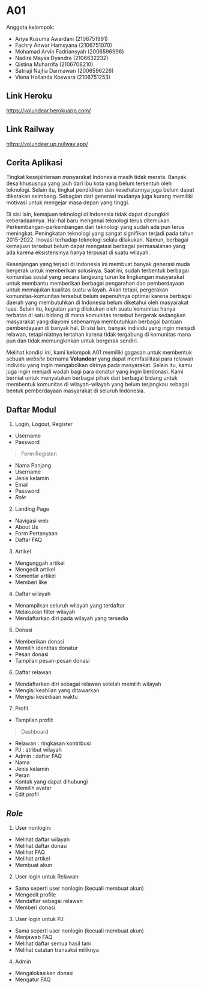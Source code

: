 # A01 
Anggota kelompok:
- Ariya Kusuma Awardani (2106751991)
- Fachry Anwar Hamsyana (2106751070)
- Mohamad Arvin Fadriansyah (2006596996)
- Nadira Maysa Dyandra (2106632232)
- Qistina Muharrifa (2106708210)
- Satriaji Najha Darmawan (2006596226)
- Viena Hollanda Koswara (2106751253)

## Link Heroku
https://volundear.herokuapp.com/

## Link Railway
https://volundear.up.railway.app/

## Cerita Aplikasi
Tingkat kesejahteraan masyarakat Indonesia masih tidak merata. Banyak desa khususnya yang jauh dari ibu kota yang belum tersentuh oleh teknologi. Selain itu, tingkat pendidikan dan kesehatannya juga belum dapat dikatakan seimbang. Sebagian dari generasi mudanya juga kurang memiliki motivasi untuk mengejar masa depan yang tinggi.

Di sisi lain, kemajuan teknologi di Indonesia tidak dapat dipungkiri keberadaannya. Hal-hal baru mengenai teknologi terus ditemukan. Perkembangan-perkembangan dari teknologi yang sudah ada pun terus meningkat. Peningkatan teknologi yang sangat signifikan terjadi pada tahun 2015-2022. Inovasi terhadap teknologi selalu dilakukan. Namun, berbagai kemajuan tersebut belum dapat mengatasi berbagai permasalahan yang ada karena eksistensinya hanya terpusat di suatu wilayah. 

Kesenjangan yang terjadi di Indonesia ini membuat banyak generasi muda bergerak untuk memberikan solusinya. Saat ini, sudah terbentuk berbagai komunitas sosial yang secara langsung turun ke lingkungan masyarakat untuk membantu memberikan berbagai pengarahan dan pemberdayaan untuk memajukan kualitas suatu wilayah. Akan tetapi, pergerakan komunitas-komunitas tersebut belum sepenuhnya optimal karena berbagai daerah yang membutuhkan di Indonesia belum diketahui oleh masyarakat luas. Selain itu, kegiatan yang dilakukan oleh suatu komunitas hanya terbatas di satu bidang di mana komunitas tersebut bergerak sedangkan masyarakat yang diayomi sebenarnya membutuhkan berbagai bantuan pemberdayaan di banyak hal. Di sisi lain, banyak individu yang ingin menjadi relawan, tetapi niatnya tertahan karena tidak tergabung di komunitas mana pun dan tidak memungkinkan untuk bergerak sendiri.

Melihat kondisi ini, kami kelompok A01 memiliki gagasan untuk membentuk sebuah _website_ bernama **Volundear** yang dapat memfasilitasi para relawan individu yang ingin mengabdikan dirinya pada masyarakat. Selain itu, kamu juga ingin menjadi wadah bagi para donatur yang ingin berdonasi. Kami berniat untuk menyatukan berbagai pihak dari berbagai bidang untuk membentuk komunitas di wilayah-wilayah yang belum terjangkau sebagai bentuk pemberdayaan masyarakat di seluruh Indonesia.

## Daftar Modul
1. Login, Logout, Register
- Username
- Password
> Form Register:
- Nama Panjang 
- Username
- Jenis kelamin
- Email
- Password
- _Role_

2. Landing Page
- Navigasi web
- About Us
- Form Pertanyaan
- Daftar FAQ

3. Artikel
- Mengunggah artikel
- Mengedit artikel
- Komentar artikel
- Memberi like

4. Daftar wilayah
- Menampilkan seluruh wilayah yang terdaftar
- Melakukan filter wilayah
- Mendaftarkan diri pada wilayah yang tersedia

5. Donasi
- Memberikan donasi
- Memilih identitas donatur
- Pesan donasi
- Tampilan pesan-pesan donasi

6. Daftar relawan
- Mendaftarkan diri sebagai relawan setelah memilih wilayah
- Mengisi keahlian yang ditawarkan
- Mengisi kesediaan waktu

7. Profil
- Tampilan profil:
> Dashboard
- Relawan : ringkasan kontribusi
- PJ : atribut wilayah
- Admin : daftar FAQ
- Nama
- Jenis kelamin
- Peran
- Kontak yang dapat dihubungi
- Memilih avatar
- Edit profil



## _Role_

1. User nonlogin:
- Melihat daftar wilayah
- Melihat daftar donasi
- Melihat FAQ
- Melihat artikel
- Membuat akun

2. User login untuk Relawan:
- Sama seperti user nonlogin (kecuali membuat akun)
- Mengedit profile
- Mendaftar sebagai relawan
- Memberi donasi

3. User login untuk PJ:
- Sama seperti user nonlogin (kecuali membuat akun)
- Menjawab FAQ
- Melihat daftar semua hasil tani
- Melihat catatan transaksi miliknya

4. Admin
- Mengalokasikan donasi
- Mengatur FAQ
